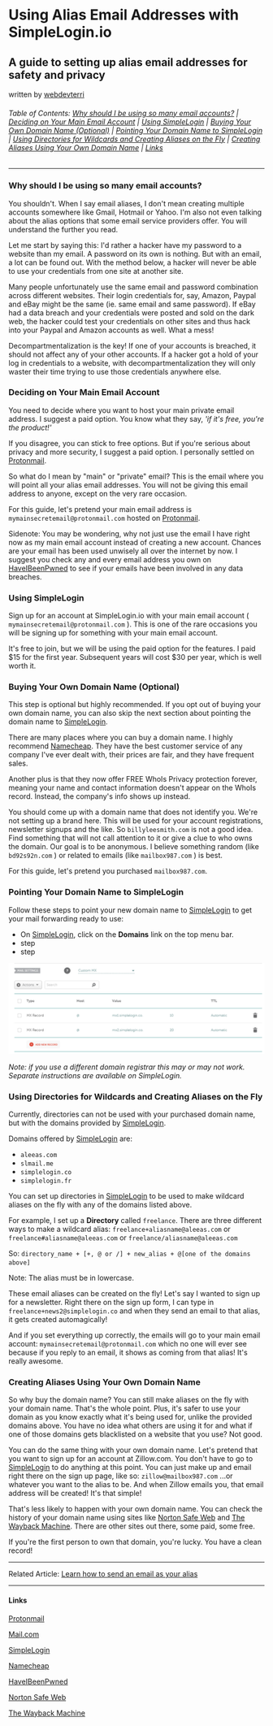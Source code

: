 # Using Alias Email Addresses with SimpleLogin.io
## A guide to setting up alias email addresses for safety and privacy
written by [webdevterri](https://github.com/webdevterri)

###### Table of Contents: [Why should I be using so many email accounts?](#intro) | [Deciding on Your Main Email Account](#mainemail) | [Using SimpleLogin](#simplelogin) | [Buying Your Own Domain Name (Optional)](#owndomain) | [Pointing Your Domain Name to SimpleLogin](#setup) | [Using Directories for Wildcards and Creating Aliases on the Fly](#wildcardalias) | [Creating Aliases Using Your Own Domain Name](#alias) | [Links](#links)
---

### Why should I be using so many email accounts? <a name="intro"></a>

You shouldn't. When I say email aliases, I don't mean creating multiple accounts somewhere like Gmail, Hotmail or Yahoo. I'm also not even talking about the alias options that some email service providers offer. You will understand the further you read.

Let me start by saying this: I'd rather a hacker have my password to a website than my email. A password on its own is nothing. But with an email, a lot can be found out. With the method below, a hacker will never be able to use your credentials from one site at another site.

Many people unfortunately use the same email and password combination across different websites. Their login credentials for, say, Amazon, Paypal and eBay might be the same (ie. same email and same password). If eBay had a data breach and your credentials were posted and sold on the dark web, the hacker could test your credentials on other sites and thus hack into your Paypal and Amazon accounts as well. What a mess!

Decompartmentalization is the key! If one of your accounts is breached, it should not affect any of your other accounts. If a hacker got a hold of your log in credentials to a website, with decompartmentalization they will only waster their time trying to use those credentials anywhere else.

### Deciding on Your Main Email Account <a name="mainemail"></a>

You need to decide where you want to host your main private email address. I suggest a paid option. You know what they say, *'if it's free, you're the product!'*

If you disagree, you can stick to free options. But if you're serious about privacy and more security, I suggest a paid option. I personally settled on [Protonmail](https://protonmail.com).

So what do I mean by "main" or "private" email? This is the email where you will point all your alias email addresses. You will not be giving this email address to anyone, except on the very rare occasion.

For this guide, let's pretend your main email address is `mymainsecretemail@protonmail.com` hosted on [Protonmail](https://protonmail.com).

Sidenote: You may be wondering, why not just use the email I have right now as my main email account instead of creating a new account. Chances are your email has been used unwisely all over the internet by now. I suggest you check any and every email address you own on [HaveIBeenPwned](https://haveibeenpwned.com/) to see if your emails have been involved in any data breaches.

### Using SimpleLogin <a name="simplelogin"></a>

Sign up for an account at SimpleLogin.io with your main email account ( `mymainsecretemail@protonmail.com` ). This is one of the rare occasions you will be signing up for something with your main email account.

It's free to join, but we will be using the paid option for the features. I paid $15 for the first year. Subsequent years will cost $30 per year, which is well worth it.

### Buying Your Own Domain Name (Optional) <a name="owndomain"></a>

This step is optional but highly recommended. If you opt out of buying your own domain name, you can also skip the next section about pointing the domain name to [SimpleLogin](https://simplelogin.io).

There are many places where you can buy a domain name. I highly recommend [Namecheap](https://namecheap.com). They have the best customer service of any company I've ever dealt with, their prices are fair, and they have frequent sales.

Another plus is that they now offer FREE WhoIs Privacy protection forever, meaning your name and contact information doesn't appear on the WhoIs record. Instead, the company's info shows up instead.

You should come up with a domain name that does not identify you. We're not setting up a brand here. This will be used for your account registrations, newsletter signups and the like. So `billyleesmith.com` is not a good idea. Find something that will not call attention to it or give a clue to who owns the domain. Our goal is to be anonymous. I believe something random (like `bd92s92n.com` ) or related to emails (like `mailbox987.com` ) is best.

For this guide, let's pretend you purchased `mailbox987.com`.

### Pointing Your Domain Name to SimpleLogin <a name="setup"></a>

Follow these steps to point your new domain name to [SimpleLogin](https://simplelogin.io) to get your mail forwarding ready to use:

- On [SimpleLogin](https://simplelogin.io), click on the **Domains** link on the top menu bar.
- step
- step

![MX Records setup in Namecheap](namecheapMXrecord.png)

*Note: if you use a different domain registrar this may or may not work. Separate instructions are available on SimpleLogin.*

### Using Directories for Wildcards and Creating Aliases on the Fly <a name="wildcardalias"></a>

Currently, directories can not be used with your purchased domain name, but with the domains provided by [SimpleLogin](https://simplelogin.io).

Domains offered by [SimpleLogin](https://simplelogin.io) are:
- `aleeas.com`
- `slmail.me`
- `simplelogin.co`
- `simplelogin.fr`

You can set up directories in [SimpleLogin](https://simplelogin.io) to be used to make wildcard aliases on the fly with any of the domains listed above.

For example, I set up a **Directory** called `freelance`. There are three different ways to make a wildcard alias:
`freelance+aliasname@aleeas.com` or `freelance#aliasname@aleeas.com` or `freelance/aliasname@aleeas.com`

So:
`directory_name + [+, @ or /] + new_alias + @[one of the domains above]`

Note: The alias must be in lowercase.

These email aliases can be created on the fly! Let's say I wanted to sign up for a newsletter. Right there on the sign up form, I can type in `freelance+news2@simplelogin.co` and when they send an email to that alias, it gets created automagically!

And if you set everything up correctly, the emails will go to your main email account: `mymainsecretemail@protonmail.com` which no one will ever see because if you reply to an email, it shows as coming from that alias! It's really awesome.

### Creating Aliases Using Your Own Domain Name <a name="alias"></a>

So why buy the domain name? You can still make aliases on the fly with your domain name. That's the whole point. Plus, it's safer to use your domain as you know exactly what it's being used for, unlike the provided domains above. You have no idea what others are using it for and what if one of those domains gets blacklisted on a website that you use? Not good.

You can do the same thing with your own domain name. Let's pretend that you want to sign up for an account at Zillow.com. You don't have to go to [SimpleLogin](https://simplelogin.io) to do anything at this point. You can just make up and email right there on the sign up page, like so:
`zillow@mailbox987.com` ...or whatever you want to the alias to be. And when Zillow emails you, that email address will be created! It's that simple!

That's less likely to happen with your own domain name. You can check the history of your domain name using sites like [Norton Safe Web](https://safeweb.norton.com/) and [The Wayback Machine](https://web.archive.org/). There are other sites out there, some paid, some free.

If you're the first person to own that domain, you're lucky. You have a clean record!

----

Related Article: [Learn how to send an email as your alias](sendingemailsfromalias.md)

----
#### Links <a name="links"></a>

[Protonmail](https://protonmail.com)

[Mail.com](https://mail.com)

[SimpleLogin](https://simplelogin.io)

[Namecheap](https://namecheap.com)

[HaveIBeenPwned](https://haveibeenpwned.com/)

[Norton Safe Web](https://safeweb.norton.com/)

[The Wayback Machine](https://web.archive.org/)

